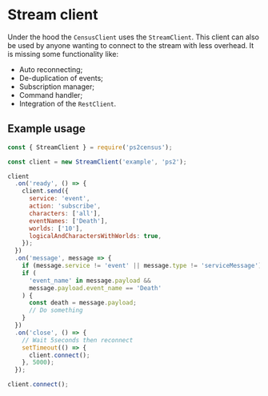 # Stream client

Under the hood the `CensusClient` uses the `StreamClient`. This client can also be used by anyone wanting to connect to
the stream with less overhead. It is missing some functionality like:

- Auto reconnecting;
- De-duplication of events;
- Subscription manager;
- Command handler;
- Integration of the `RestClient`.

## Example usage

```js
const { StreamClient } = require('ps2census');

const client = new StreamClient('example', 'ps2');

client
  .on('ready', () => {
    client.send({
      service: 'event',
      action: 'subscribe',
      characters: ['all'],
      eventNames: ['Death'],
      worlds: ['10'],
      logicalAndCharactersWithWorlds: true,
    });
  })
  .on('message', message => {
    if (message.service != 'event' || message.type != 'serviceMessage') return;
    if (
      'event_name' in message.payload &&
      message.payload.event_name == 'Death'
    ) {
      const death = message.payload;
      // Do something
    }
  })
  .on('close', () => {
    // Wait 5seconds then reconnect
    setTimeout(() => {
      client.connect();
    }, 5000);
  });

client.connect();
```
